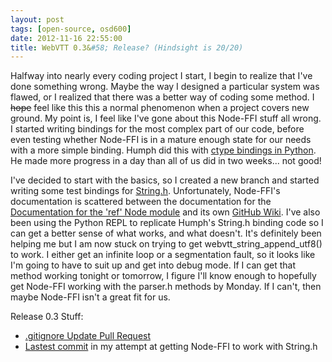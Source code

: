 ```yaml
---
layout: post
tags: [open-source, osd600]
date: 2012-11-16 22:55:00
title: WebVTT 0.3&#58; Release? (Hindsight is 20/20)
---
```

Halfway into nearly every coding project I start, I begin to realize that I've done something wrong. Maybe the way I designed a particular system was flawed,
or I realized that there was a better way of coding some method. I <strike>hope</strike> feel like this this a normal phenomenon when a project covers new ground.
My point is, I feel like I've gone about this Node-FFI stuff all wrong. I started writing bindings for the most complex part of our code, before even testing whether
Node-FFI is in a mature enough state for our needs with a more simple binding. Humph did this with [ctype bindings in Python](https://github.com/humphd/webvtt/blob/ctypes/bindings/python/libwebvtt.py).
He made more progress in a day than all of us did in two weeks... not good!

I've decided to start with the basics, so I created a new branch and started writing some test bindings for [String.h](https://github.com/humphd/webvtt/blob/seneca/include/webvtt/string.h).
Unfortunately, Node-FFI's documentation is scattered between the documentation for the [Documentation for the 'ref' Node module](http://tootallnate.github.com/ref/) and
its own [GitHub Wiki](https://github.com/rbranson/node-ffi/wiki/Node-FFI-Tutorial). I've also been using the Python REPL to replicate Humph's String.h binding code so I can
get a better sense of what works, and what doesn't. It's definitely been helping me but I am now stuck on trying to get webvtt_string_append_utf8() to work. 
I either get an infinite loop or a segmentation fault, so it looks like I'm going to have to suit up and get into debug mode. If I can get that method working tonight
or tomorrow, I figure I'll know enough to hopefully get Node-FFI working with the parser.h methods by Monday. If I can't, then maybe Node-FFI isn't a great
fit for us.

Release 0.3 Stuff:
* [.gitignore Update Pull Request](https://github.com/humphd/webvtt/pull/43)
* [Lastest commit](https://github.com/daliuss/webvtt/commit/a9ab50e030e6e042c12e29e7f1e7782bc477d0cd) in my attempt at getting Node-FFI to work with String.h
